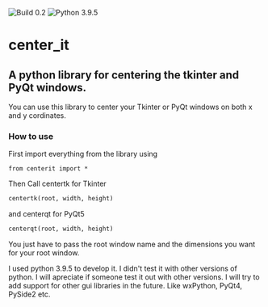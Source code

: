 ![Build 0.2](https://img.shields.io/badge/Build-0.2-brightgreen) ![Python 3.9.5](https://img.shields.io/badge/Python-3.9.5-green)
# center_it
## A python library for centering the tkinter and PyQt windows.
You can use this library to center your Tkinter or PyQt windows on both x and y cordinates.
### How to use

First import everything from the library using

`from centerit import *`

Then Call centertk for Tkinter
```python
centertk(root, width, height)
``` 
and centerqt for PyQt5
```python
centerqt(root, width, height)
``` 
You just have to pass the root window name and the dimensions you want for your root window.

I used python 3.9.5 to develop it. I didn't test it with other versions of python. I will apreciate if someone test it out with other versions. I will try to add support for other gui libraries in the future. Like wxPython, PyQt4, PySide2 etc.
